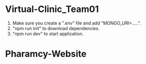 # Virtual-Clinic_Team01

1. Make sure you create a ".env" file and add "MONGO_URI=.....".
2. "npm run init" to download dependencies.
3. "npm run dev" to start application.



# Pharamcy-Website
